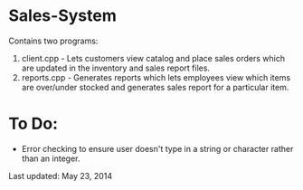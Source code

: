 Sales-System
============

Contains two programs: 
1. client.cpp - Lets customers view catalog and place sales orders which are updated in the inventory and sales report files.
2. reports.cpp - Generates reports which lets employees view which items are over/under stocked and generates sales report for a particular item.


To Do:
======
- Error checking to ensure user doesn't type in a string or character rather than an integer.

Last updated: May 23, 2014

